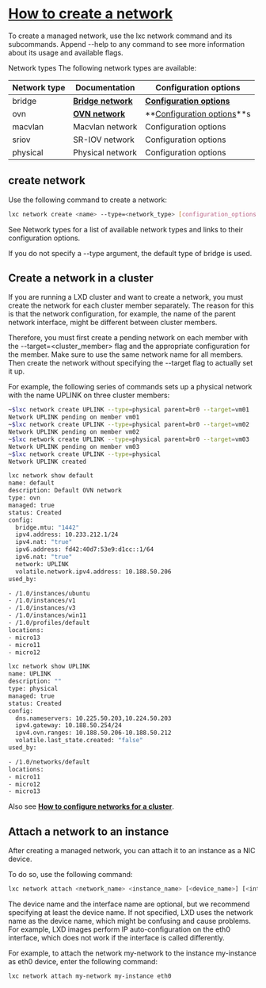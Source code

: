 # **[How to create a network](https://documentation.ubuntu.com/lxd/latest/howto/network_create/)**

To create a managed network, use the lxc network command and its subcommands. Append --help to any command to see more information about its usage and available flags.

Network types
The following network types are available:

| Network type | Documentation    | Configuration options |
|--------------|------------------|-----------------------|
| bridge       | **[Bridge network](https://documentation.ubuntu.com/lxd/latest/reference/network_bridge/#network-bridge)**   | **[Configuration options](https://documentation.ubuntu.com/lxd/latest/reference/network_bridge/#network-bridge-options)** |
| ovn          | **[OVN network](https://documentation.ubuntu.com/lxd/latest/reference/network_ovn/#network-ovn)**      | **[Configuration options](https://documentation.ubuntu.com/lxd/latest/reference/network_ovn/#network-ovn-options)**s |
| macvlan      | Macvlan network  | Configuration options |
| sriov        | SR-IOV network   | Configuration options |
| physical     | Physical network | Configuration options |

## create network

Use the following command to create a network:

```bash
lxc network create <name> --type=<network_type> [configuration_options...]
```

See Network types for a list of available network types and links to their configuration options.

If you do not specify a --type argument, the default type of bridge is used.

## Create a network in a cluster

If you are running a LXD cluster and want to create a network, you must create the network for each cluster member separately. The reason for this is that the network configuration, for example, the name of the parent network interface, might be different between cluster members.

Therefore, you must first create a pending network on each member with the --target=<cluster_member> flag and the appropriate configuration for the member. Make sure to use the same network name for all members. Then create the network without specifying the --target flag to actually set it up.

For example, the following series of commands sets up a physical network with the name UPLINK on three cluster members:

```bash
~$lxc network create UPLINK --type=physical parent=br0 --target=vm01
Network UPLINK pending on member vm01
~$lxc network create UPLINK --type=physical parent=br0 --target=vm02
Network UPLINK pending on member vm02
~$lxc network create UPLINK --type=physical parent=br0 --target=vm03
Network UPLINK pending on member vm03
~$lxc network create UPLINK --type=physical
Network UPLINK created

lxc network show default
name: default
description: Default OVN network
type: ovn
managed: true
status: Created
config:
  bridge.mtu: "1442"
  ipv4.address: 10.233.212.1/24
  ipv4.nat: "true"
  ipv6.address: fd42:40d7:53e9:d1cc::1/64
  ipv6.nat: "true"
  network: UPLINK
  volatile.network.ipv4.address: 10.188.50.206
used_by:

- /1.0/instances/ubuntu
- /1.0/instances/v1
- /1.0/instances/v3
- /1.0/instances/win11
- /1.0/profiles/default
locations:
- micro13
- micro11
- micro12

lxc network show UPLINK
name: UPLINK
description: ""
type: physical
managed: true
status: Created
config:
  dns.nameservers: 10.225.50.203,10.224.50.203
  ipv4.gateway: 10.188.50.254/24
  ipv4.ovn.ranges: 10.188.50.206-10.188.50.212
  volatile.last_state.created: "false"
used_by:

- /1.0/networks/default
locations:
- micro11
- micro12
- micro13

```

Also see **[How to configure networks for a cluster](https://documentation.ubuntu.com/lxd/latest/howto/cluster_config_networks/#cluster-config-networks)**.

## Attach a network to an instance

After creating a managed network, you can attach it to an instance as a NIC device.

To do so, use the following command:

```bash
lxc network attach <network_name> <instance_name> [<device_name>] [<interface_name>]
```

The device name and the interface name are optional, but we recommend specifying at least the device name. If not specified, LXD uses the network name as the device name, which might be confusing and cause problems. For example, LXD images perform IP auto-configuration on the eth0 interface, which does not work if the interface is called differently.

For example, to attach the network my-network to the instance my-instance as eth0 device, enter the following command:

```bash
lxc network attach my-network my-instance eth0
```
